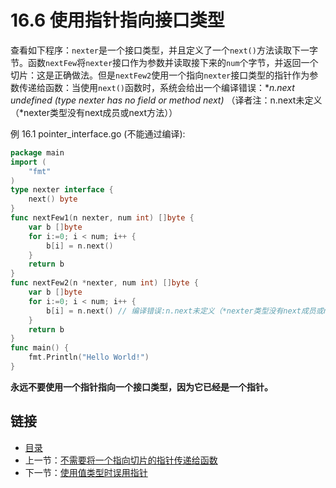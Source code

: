 # 16.6 使用指针指向接口类型

查看如下程序：`nexter`是一个接口类型，并且定义了一个`next()`方法读取下一字节。函数`nextFew`将`nexter`接口作为参数并读取接下来的`num`个字节，并返回一个切片：这是正确做法。但是`nextFew2`使用一个指向`nexter`接口类型的指针作为参数传递给函数：当使用`next()`函数时，系统会给出一个编译错误：**n.next undefined (type *nexter has no
field or method next)** （译者注：n.next未定义（*nexter类型没有next成员或next方法））

例 16.1 pointer_interface.go (不能通过编译):

```go
package main
import (
    "fmt"
)
type nexter interface {
    next() byte
}
func nextFew1(n nexter, num int) []byte {
    var b []byte
    for i:=0; i < num; i++ {
        b[i] = n.next()
    }
    return b
}
func nextFew2(n *nexter, num int) []byte {
    var b []byte
    for i:=0; i < num; i++ {
        b[i] = n.next() // 编译错误:n.next未定义（*nexter类型没有next成员或next方法）
    }
    return b
}
func main() {
    fmt.Println("Hello World!")
}
```

**永远不要使用一个指针指向一个接口类型，因为它已经是一个指针。**

## 链接

- [目录](../directory.md)
- 上一节：[不需要将一个指向切片的指针传递给函数](16.5.md)
- 下一节：[使用值类型时误用指针](16.7.md)
